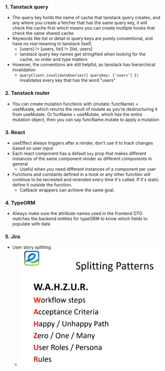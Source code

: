 ### 1. Tanstack query
- The query key holds the name of cache that tanstack query creates, and any where you create a fetcher that has the same query key, it will check the cache first which means you can create multiple hooks that check the same shared cache
- Keywords like list or detail in query keys are purely conventional, and have no real meaning to tanstack itself,
	- [users] != [users, list] != [list, users]
	- tanstack query key names get stringified when looking for the cache, so order and type matters
- However, the conventions are still helpful, as tanstack has hierarchical invalidation
	- `queryClient.invalidateQueries({ queryKey: ['users'] })` invalidates every key that has the word "users"
### 2. Tanstack router
- You can create mutation functions with {mutate: funcName} = useMutate, which returns the result of mutate as you're destructuring it from useMutate. Or funName = useMutate, which has the entire mutation object, then you can say funcName.mutate to apply a mutation

### 3. React 
- useEffect always triggers after a render, don't use it to track changes based on user input
- Each react component has a default `key` prop that makes different instances of the same component render as different components in general
	- Useful when you need different instances of a component per user
- Functions and constants defined in a hook or any other function will continue to be recreated and rerended every time it's called. If it's static define it outside the function.
	- Callback wrappers can achieve the same goal.

### 4. TypeORM
- Always make sure the attribute names used in the frontend DTO matches the backend entities for typeORM to know which fields to populate with data

### 5. Jira
- User story splitting
	- ![Splitting](assets/Screenshot%20from%202025-09-04%2013-36-01.png)